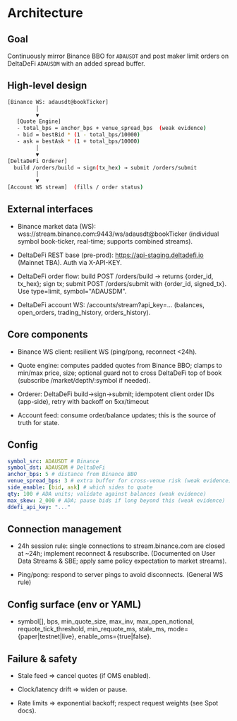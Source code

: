 # Architecture

## Goal

Continuously mirror Binance BBO for `ADAUSDT` and post maker limit orders on DeltaDeFi `ADAUSDM` with an added spread buffer.

## High-level design

```sh
[Binance WS: adausdt@bookTicker]
         │
         ▼
   [Quote Engine]
   - total_bps = anchor_bps + venue_spread_bps  (weak evidence)
   - bid = bestBid * (1 - total_bps/10000)
   - ask = bestAsk * (1 + total_bps/10000)
         │
         ▼
[DeltaDeFi Orderer]
  build /orders/build → sign(tx_hex) → submit /orders/submit
         │
         ▼
[Account WS stream]  (fills / order status)

```

## External interfaces

- Binance market data (WS): wss://stream.binance.com:9443/ws/adausdt@bookTicker (individual symbol book-ticker, real-time; supports combined streams).

- DeltaDeFi REST base (pre-prod): <https://api-staging.deltadefi.io> (Mainnet TBA). Auth via X-API-KEY.

- DeltaDeFi order flow: build POST /orders/build → returns {order_id, tx_hex}; sign tx; submit POST /orders/submit with {order_id, signed_tx}. Use type=limit, symbol="ADAUSDM".

- DeltaDeFi account WS: /accounts/stream?api_key=… (balances, open_orders, trading_history, orders_history).

## Core components

- Binance WS client: resilient WS (ping/pong, reconnect <24h).

- Quote engine: computes padded quotes from Binance BBO; clamps to min/max price, size; optional guard not to cross DeltaDeFi top of book (subscribe /market/depth/:symbol if needed).

- Orderer: DeltaDeFi build→sign→submit; idempotent client order IDs (app-side), retry with backoff on 5xx/timeout

- Account feed: consume order/balance updates; this is the source of truth for state.

## Config

```yaml
symbol_src: ADAUSDT # Binance
symbol_dst: ADAUSDM # DeltaDeFi
anchor_bps: 5 # distance from Binance BBO
venue_spread_bps: 3 # extra buffer for cross-venue risk (weak evidence)
side_enable: [bid, ask] # which sides to quote
qty: 100 # ADA units; validate against balances (weak evidence)
max_skew: 2_000 # ADA; pause bids if long beyond this (weak evidence)
ddefi_api_key: "..."
```

## Connection management

- 24h session rule: single connections to stream.binance.com are closed at ~24h; implement reconnect & resubscribe. (Documented on User Data Streams & SBE; apply same policy expectation to market streams).

- Ping/pong: respond to server pings to avoid disconnects. (General WS rule)

## Config surface (env or YAML)

- symbol[], bps, min_quote_size, max_inv, max_open_notional, requote_tick_threshold, min_requote_ms, stale_ms, mode={paper|testnet|live}, enable_oms={true|false}.

## Failure & safety

- Stale feed ⇒ cancel quotes (if OMS enabled).

- Clock/latency drift ⇒ widen or pause.

- Rate limits ⇒ exponential backoff; respect request weights (see Spot docs).
